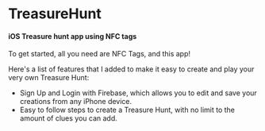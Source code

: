 # TreasureHunt
#### iOS Treasure hunt app using NFC tags
To get started, all you need are NFC Tags, and this app!

Here's a list of features that I added to make it easy to create and play your very own Treasure Hunt:

* Sign Up and Login with Firebase, which allows you to edit and save your creations from any iPhone device.
* Easy to follow steps to create a Treasure Hunt, with no limit to the amount of clues you can add. 
